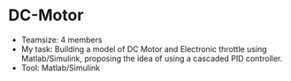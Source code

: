# DC-Motor
+ Teamsize: 4 members
+ My task: Building a model of DC Motor and Electronic throttle using Matlab/Simulink, proposing the idea of using a cascaded PID controller.
+ Tool: Matlab/Simulink
